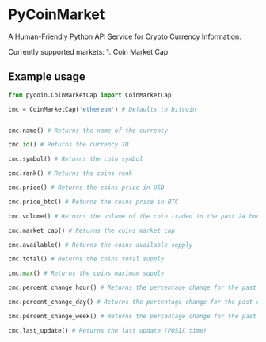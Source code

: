 # PyCoinMarket

A Human-Friendly Python API Service for Crypto Currency Information.

Currently supported markets:
    1. Coin Market Cap


## Example usage

```python
from pycoin.CoinMarketCap import CoinMarketCap

cmc = CoinMarketCap('ethereum') # Defaults to bitcoin


cmc.name() # Returns the name of the currency

cmc.id() # Returns the currency ID

cmc.symbol() # Returns the coin symbol

cmc.rank() # Returns the coins rank

cmc.price() # Returns the coins price in USD

cmc.price_btc() # Returns the coins price in BTC

cmc.volume() # Returns the volume of the coin traded in the past 24 hours (USD)

cmc.market_cap() # Returns the coins market cap

cmc.available() # Returns the coins available supply

cmc.total() # Returns the coins total supply

cmc.max() # Returns the coins maximum supply

cmc.percent_change_hour() # Returns the percentage change for the past hour

cmc.percent_change_day() # Returns the percentage change for the past day

cmc.percent_change_week() # Returns the percentage change for the past week

cmc.last_update() # Returns the last update (POSIX time)
```

